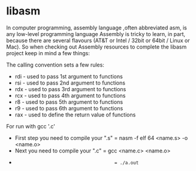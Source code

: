 # libasm
In computer programming, assembly language ,often abbreviated asm, is any low-level programming language
Assembly is tricky to learn, in part, because there are several flavours (AT&T or Intel / 32bit or 64bit / Linux or Mac). So when checking out Assembly resources to complete the libasm project keep in mind a few things:

The calling convention sets a few rules:
- rdi - used to pass 1st argument to functions
- rsi - used to pass 2nd argument to functions
- rdx - used to pass 3rd argument to functions
- rcx - used to pass 4th argument to functions
- r8 - used to pass 5th argument to functions
- r9 - used to pass 6th argument to functions
- rax - used to define the return value of functions

For run with gcc '.c'
- First step you need to compile your ".s" = nasm -f elf 64 <name.s> -o <name.o>
- Next you need to compile your ".c"       = gcc <name.c> <name.o>
-                                          = ./a.out
